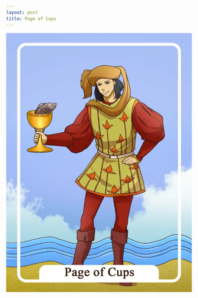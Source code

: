```yaml
---
layout: post
title: Page of Cups
---
```


![](../images/Page-of-Cups-Tarot-Card-Meaning-732x1024.webp)
